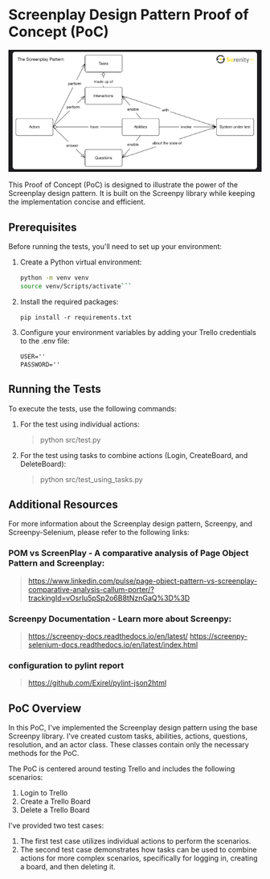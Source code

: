 # Screenplay Design Pattern Proof of Concept (PoC)

![Alt text](image.png)

This Proof of Concept (PoC) is designed to illustrate the power of the Screenplay design pattern. It is built on the Screenpy library while keeping the implementation concise and efficient.

## Prerequisites

Before running the tests, you'll need to set up your environment:

1. Create a Python virtual environment:

   ```bash
   python -m venv venv
   source venv/Scripts/activate```

2. Install the required packages:
    ```
    pip install -r requirements.txt
    ```

3. Configure your environment variables by adding your Trello credentials to the .env file:
    ```
    USER=''
    PASSWORD=''
    ```

## Running the Tests

To execute the tests, use the following commands:

1. For the test using individual actions:
    > python src/test.py

2. For the test using tasks to combine actions (Login, CreateBoard, and DeleteBoard):
    >python src/test_using_tasks.py

## Additional Resources

For more information about the Screenplay design pattern, Screenpy, and Screenpy-Selenium, 
please refer to the following links:

### POM vs ScreenPlay - A comparative analysis of Page Object Pattern and Screenplay:

> https://www.linkedin.com/pulse/page-object-pattern-vs-screenplay-comparative-analysis-callum-porter/?trackingId=vOsrIu5pSp2o6B8tNznGaQ%3D%3D

### Screenpy Documentation - Learn more about Screenpy:

> https://screenpy-docs.readthedocs.io/en/latest/
> https://screenpy-selenium-docs.readthedocs.io/en/latest/index.html

### configuration to pylint report 

> https://github.com/Exirel/pylint-json2html

## PoC Overview

In this PoC, I've implemented the Screenplay design pattern using the base Screenpy library. 
I've created custom tasks, abilities, actions, questions, resolution, and an actor class. 
These classes contain only the necessary methods for the PoC.

The PoC is centered around testing Trello and includes the following scenarios:

1. Login to Trello
2. Create a Trello Board
3. Delete a Trello Board

I've provided two test cases:

1. The first test case utilizes individual actions to perform the scenarios.
2. The second test case demonstrates how tasks can be used to combine actions for more complex scenarios, 
specifically for logging in, creating a board, and then deleting it.


